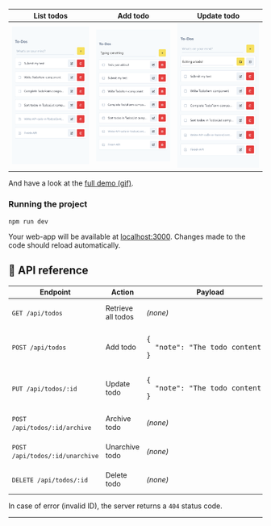 List todos | Add todo | Update todo
---|---|---
![list todos](./assets/screenshot-list.png) | ![add todo](./assets/screenshot-add.png) | ![update todo](./assets/screenshot-update.png)

And have a look at the [full demo (gif)](./assets/demo.gif).

### Running the project

```
npm run dev
```

Your web-app will be available at [localhost:3000](http://localhost:3000). Changes made to the code should reload automatically.

## 🧰 API reference

<table>
  <thead>
    <tr>
      <th>Endpoint</th>
      <th>Action</th>
      <th>Payload</th>
      <th>Response</th>
    </tr>
  </thead>
  <tbody>
    <tr>
      <td><code>GET /api/todos</code></td>
      <td>Retrieve all todos</td>
      <td><i>(none)</i></td>
      <td>
        <details>
          <summary>See response body</summary>
          <div class="highlight highlight-source-json"><pre>[
  {
    "id": "5f7040a6-d459-4e51-b8f1-223260f06c7b",
    "note": "The todo content!",
    "created_at": 1587405571341,
    "archived": false,
  },
  //...
]</pre></div>
        </details>
      </td>
    </tr>
    <tr>
      <td><code>POST /api/todos</code></td>
      <td>Add todo</td>
      <td><div class="highlight highlight-source-json"><pre>{
  "note": "The todo content!",
}</pre></div></td>
      <td>
        <details>
          <summary>See response body</summary>
          <div class="highlight highlight-source-json"><pre>{
  "id": "5f7040a6-d459-4e51-b8f1-223260f06c7b",
  "note": "The todo content!",
  "created_at": 1587405571341,
  "archived": false,
}</pre></div>
        </details>
      </td>
    </tr>
    <tr>
      <td><code>PUT /api/todos/:id</code></td>
      <td>Update todo</td>
      <td><div class="highlight highlight-source-json"><pre>{
  "note": "The todo content!",
}</pre></div></td>
      <td>
        <details>
          <summary>See response body</summary>
          <div class="highlight highlight-source-json"><pre>{
  "id": "5f7040a6-d459-4e51-b8f1-223260f06c7b",
  "note": "The todo content!",
  "created_at": 1587405571341,
  "archived": false,
}</pre></div>
        </details>
      </td>
    </tr>
    <tr>
      <td><code>POST /api/todos/:id/archive</code></td>
      <td>Archive todo</td>
      <td><i>(none)</i></td>
      <td>
        <details>
          <summary>See response body</summary>
          <div class="highlight highlight-source-json"><pre>{
  "id": "5f7040a6-d459-4e51-b8f1-223260f06c7b",
  "note": "The todo content!",
  "created_at": 1587405571341,
  "archived": true,
}</pre></div>
        </details>
      </td>
    </tr>
    <tr>
      <td><code>POST /api/todos/:id/unarchive</code></td>
      <td>Unarchive todo</td>
      <td><i>(none)</i></td>
      <td>
        <details>
          <summary>See response body</summary>
          <div class="highlight highlight-source-json"><pre>{
  "id": "5f7040a6-d459-4e51-b8f1-223260f06c7b",
  "note": "The todo content!",
  "created_at": 1587405571341,
  "archived": false,
}</pre></div>
        </details>
      </td>
    </tr>
    <tr>
      <td><code>DELETE /api/todos/:id</code></td>
      <td>Delete todo</td>
      <td><i>(none)</i></td>
      <td>
        <details>
          <summary>See response body</summary>
          <div class="highlight highlight-source-json"><pre>{
  "id": "5f7040a6-d459-4e51-b8f1-223260f06c7b",
}</pre></div>
        </details>
      </td>
    </tr>
  </tbody>
</table>

In case of error (invalid ID), the server returns a `404` status code.

---
